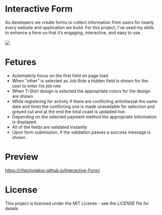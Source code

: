 # Interactive Form
As developers we create forms to collect information from users for nearly every website and application we build. For this project, I've used my skills to enhance a form so that it’s engaging, interactive, and easy to use.
<br/>
<br/>
<img src="https://i.imgur.com/wocPK0K.png" />

# Fetures
* Automaticly focus on the first field on page load
* When "other" is selected as Job Role a hidden field is shown for the user to enter his job role
* When T-Shirt design is selected the appropriate colors for the design are shown
* While registering for activity if there are conflicting activities(at the same date and time) the conflicting one is made unavailable for selection and greyed out and at the end the total coast is updaded live.
* Depending on the selected payment method the appropriate information is displayed.
* All of the fields are validated instantly
* Upon form submission, if the validation passes a success message is shown

# Preview
<a href="https://rifatcholakov.github.io/Interactive-Form/" target="_blank">https://rifatcholakov.github.io/Interactive-Form/</a>

# License
This project is licensed under the MIT License - see the LICENSE file for details
